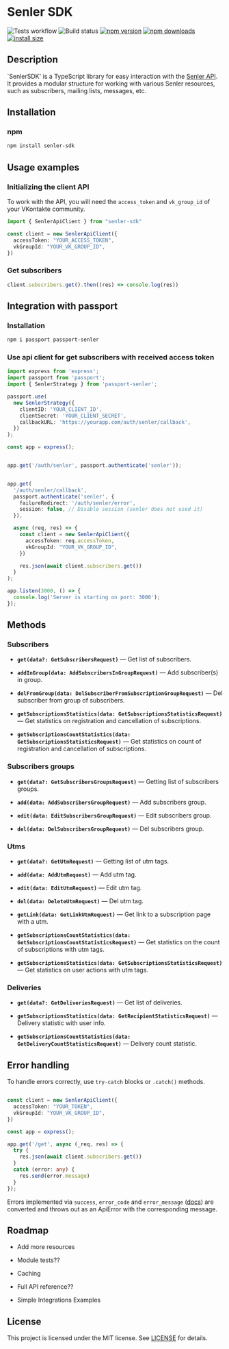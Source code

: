 # Senler SDK
![Tests workflow](https://github.com/Alexey-zaliznuak/senler-sdk/actions/workflows/test.yml/badge.svg)
![Build status](https://github.com/Alexey-zaliznuak/senler-sdk/actions/workflows/publish.yml/badge.svg)
[![npm version](https://img.shields.io/npm/v/senler-sdk.svg?style=flat-square)](https://www.npmjs.org/package/senler-sdk)
[![npm downloads](https://img.shields.io/npm/dm/senler-sdk.svg?style=flat-square)](https://npm-stat.com/charts.html?package=senler-sdk)
[![install size](https://img.shields.io/badge/dynamic/json?url=https://packagephobia.com/v2/api.json?p=senler-sdk&query=$.install.pretty&label=install%20size&style=flat-square)](https://packagephobia.now.sh/result?p=senler-sdk)

## Description
`SenlerSDK' is a TypeScript library for easy interaction with the [Senler API](https://help.senler.ru/senler/dev/api ). It provides a modular structure for working with various Senler resources, such as subscribers, mailing lists, messages, etc.

## Installation

### npm

```bash
npm install senler-sdk
```

## Usage examples

### Initializing the client API

To work with the API, you will need the `access_token` and `vk_group_id` of your VKontakte community.

```typescript
import { SenlerApiClient } from "senler-sdk"

const client = new SenlerApiClient({
  accessToken: "YOUR_ACCESS_TOKEN",
  vkGroupId: "YOUR_VK_GROUP_ID",
})

```
### Get subscribers

```typescript
client.subscribers.get().then((res) => console.log(res))
```

## Integration with passport

### Installation

```bash
npm i passport passport-senler
```

### Use api client for get subscribers with received access token

```typescript
import express from 'express';
import passport from 'passport';
import { SenlerStrategy } from 'passport-senler';

passport.use(
  new SenlerStrategy({
    clientID: 'YOUR_CLIENT_ID',
    clientSecret: 'YOUR_CLIENT_SECRET',
    callbackURL: 'https://yourapp.com/auth/senler/callback',
  })
);

const app = express();


app.get('/auth/senler', passport.authenticate('senler'));


app.get(
  '/auth/senler/callback',
  passport.authenticate('senler', {
    failureRedirect: '/auth/senler/error',
    session: false, // Disable session (senler does not used it)
  }),

  async (req, res) => {
    const client = new SenlerApiClient({
      accessToken: req.accessToken,
      vkGroupId: "YOUR_VK_GROUP_ID",
    })

    res.json(await client.subscribers.get())
  }
);

app.listen(3000, () => {
  console.log('Server is starting on port: 3000');
});
```

## Methods

### Subscribers
- **`get(data?: GetSubscribersRequest)`** — Get list of subscribers.

- **`addInGroup(data: AddSubscribersInGroupRequest)`** — Add subscriber(s) in group.

- **`delFromGroup(data: DelSubscriberFromSubscriptionGroupRequest)`** — Del subscriber from group of subscribers.

- **`getSubscriptionsStatistics(data: GetSubscriptionsStatisticsRequest)`** — Get statistics on registration and cancellation of subscriptions.

- **`getSubscriptionsCountStatistics(data: GetSubscriptionsStatisticsRequest)`** — Get statistics on count of registration and cancellation of subscriptions.

### Subscribers groups
- **`get(data?: GetSubscribersGroupsRequest)`** — Getting list of subscribers groups.

- **`add(data: AddSubscribersGroupRequest)`** — Add subscribers group.

- **`edit(data: EditSubscribersGroupRequest)`** — Edit subscribers group.

- **`del(data: DelSubscribersGroupRequest)`** — Del subscribers group.

### Utms
- **`get(data?: GetUtmRequest)`** — Getting list of utm tags.

- **`add(data: AddUtmRequest)`** — Add utm tag.

- **`edit(data: EditUtmRequest)`** — Edit utm tag.

- **`del(data: DeleteUtmRequest)`** — Del utm tag.

- **`getLink(data: GetLinkUtmRequest)`** — Get link to a subscription page with a utm.

- **`getSubscriptionsCountStatistics(data: GetSubscriptionsCountStatisticsRequest)`** — Get statistics on the count of subscriptions with utm tags.

- **`getSubscriptionsStatistics(data: GetSubscriptionsStatisticsRequest)`** — Get statistics on user actions with utm tags.

### Deliveries
- **`get(data?: GetDeliveriesRequest)`** — Get list of deliveries.

- **`getSubscriptionsStatistics(data: GetRecipientStatisticsRequest)`** — Delivery statistic with user info.

- **`getSubscriptionsCountStatistics(data: GetDeliveryCountStatisticsRequest)`** — Delivery count statistic.

## Error handling

To handle errors correctly, use `try-catch` blocks or `.catch()` methods.
```typescript

const client = new SenlerApiClient({
  accessToken: "YOUR_TOKEN",
  vkGroupId: "YOUR_VK_GROUP_ID",
})

const app = express();

app.get('/get', async (_req, res) => {
  try {
    res.json(await client.subscribers.get())
  }
  catch (error: any) {
    res.send(error.message)
  }
});
```

Errors implemented via `success`, `error_code` and `error_message` ([docs](https://help.senler.ru/senler/dev/api/vozvrashaemye-oshibki)) are converted and throws out as an ApiError with the corresponding message.


## Roadmap

- Add more resources

- Module tests??

- Caching

- Full API reference??

- Simple Integrations Examples

## License

This project is licensed under the MIT license. See [LICENSE](./LICENSE) for details.
